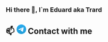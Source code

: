 ### Hi there 👋, I\`m Eduard aka Trard

## 📫 [<img height="25em" src="docs/assests/images/Telegram.svg">][Telegram] Contact with me


[Telegram]: https://t.me/trard
